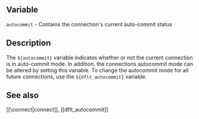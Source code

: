 ## Variable

   `autocommit` - Contains the connection's current auto-commit status

## Description

   The `${autocommit}` variable indicates whether or not the current connection
   is in auto-commit mode. In addition, the connections autocommit mode can be 
   altered by setting this variable.  To change the autocommit mode for
   all future connections, use the `${dflt_autocommit}` variable.
   
## See also

   [[\connect|connect]], [[dflt_autocommit]]
